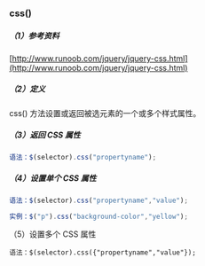 ### css\(\)

##### （1）参考资料

[http://www.runoob.com/jquery/jquery-css.html](http://www.runoob.com/jquery/jquery-css.html)

##### （2）定义

css\(\) 方法设置或返回被选元素的一个或多个样式属性。

##### （3）返回 CSS 属性

```js
语法：$(selector).css("propertyname");
```

##### （4）设置单个 CSS 属性

```js
语法：$(selector).css("propertyname","value");
```

```js
实例：$("p").css("background-color","yellow");
```

（5）设置多个 CSS 属性

```
语法：$(selector).css({"propertyname","value"});
```



